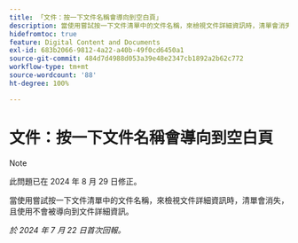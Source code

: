 ```yaml
---
title: 「文件：按一下文件名稱會導向到空白頁」
description: 當使用嘗試按一下文件清單中的文件名稱，來檢視文件詳細資訊時，清單會消失，且使用者不會被導向到文件詳細資訊。
hidefromtoc: true
feature: Digital Content and Documents
exl-id: 683b2066-9812-4a22-a40b-49f0cd6450a1
source-git-commit: 484d7d4988d053a39e48e2347cb1892a2b62c772
workflow-type: tm+mt
source-wordcount: '88'
ht-degree: 100%

---
```


# 文件：按一下文件名稱會導向到空白頁

>[!NOTE]
>
>此問題已在 2024 年 8 月 29 日修正。

當使用嘗試按一下文件清單中的文件名稱，來檢視文件詳細資訊時，清單會消失，且使用不會被導向到文件詳細資訊。

_於 2024 年 7 月 22 日首次回報。_
